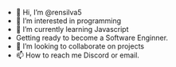 - 👋 Hi, I’m @rensilva5
- 👀 I’m interested in programming
- 🌱 I’m currently learning Javascript
- Getting ready to become a Software Enginner.
- 💞️ I’m looking to collaborate on projects
- 📫 How to reach me Discord or email.

<!---
rensilva5/rensilva5 is a ✨ special ✨ repository because its `README.md` (this file) appears on your GitHub profile.
You can click the Preview link to take a look at your changes.
--->
